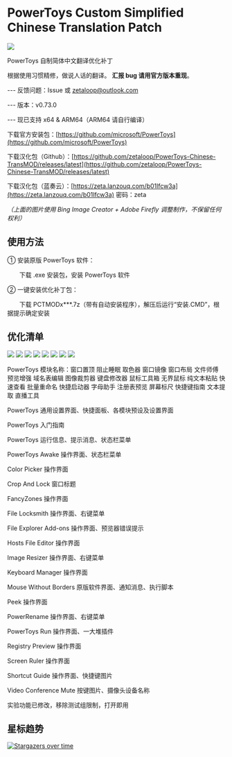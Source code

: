 # PowerToys Custom Simplified Chinese Translation Patch

<img src="https://cdn.staticaly.com/gh/zetaloop/PowerToys-Chinese-TransMOD/master/to.pic/PCTMODx11.topic.png"/>

PowerToys 自制简体中文翻译优化补丁

根据使用习惯精修，做说人话的翻译。  **汇报 bug 请用官方版本重现**。

--- 反馈问题：Issue 或 zetaloop@outlook.com

--- 版本：v0.73.0

--- 现已支持 x64 & ARM64（ARM64 请自行编译）

下载官方安装包：[https://github.com/microsoft/PowerToys](https://github.com/microsoft/PowerToys)

下载汉化包（Github）：[https://github.com/zetaloop/PowerToys-Chinese-TransMOD/releases/latest](https://github.com/zetaloop/PowerToys-Chinese-TransMOD/releases/latest)

下载汉化包（蓝奏云）：[https://zeta.lanzouq.com/b01lfcw3a](https://zeta.lanzouq.com/b01lfcw3a) 密码：zeta

_（上面的图片使用 Bing Image Creator + Adobe Firefly 调整制作，不保留任何权利）_

## 使用方法

① 安装原版 PowerToys 软件：

　　下载 .exe 安装包，安装 PowerToys 软件

② 一键安装优化补丁包：

　　下载 PCTMODx***.7z（带有自动安装程序），解压后运行“安装.CMD”，根据提示确定安装

## 优化清单

<img src="https://cdn.staticaly.com/gh/zetaloop/PowerToys-Chinese-TransMOD/master/to.pic/1.png"/>
<img src="https://cdn.staticaly.com/gh/zetaloop/PowerToys-Chinese-TransMOD/master/to.pic/2.png"/>
<img src="https://cdn.staticaly.com/gh/zetaloop/PowerToys-Chinese-TransMOD/master/to.pic/3.png"/>
<img src="https://cdn.staticaly.com/gh/zetaloop/PowerToys-Chinese-TransMOD/master/to.pic/4.png"/>
<img src="https://cdn.staticaly.com/gh/zetaloop/PowerToys-Chinese-TransMOD/master/to.pic/5.png"/>
<img src="https://cdn.staticaly.com/gh/zetaloop/PowerToys-Chinese-TransMOD/master/to.pic/6.png"/>
<img src="https://cdn.staticaly.com/gh/zetaloop/PowerToys-Chinese-TransMOD/master/to.pic/7.png"/>
<img src="https://cdn.staticaly.com/gh/zetaloop/PowerToys-Chinese-TransMOD/master/to.pic/8.png"/>

PowerToys 模块名称：窗口置顶 阻止睡眠 取色器 窗口镜像 窗口布局 文件师傅 预览增强 域名表编辑 图像裁剪器 键盘修改器 鼠标工具箱 无界鼠标 纯文本粘贴 快速查看 批量重命名 快捷启动器 字母助手 注册表预览 屏幕标尺 快捷键指南 文本提取 直播工具

PowerToys 通用设置界面、快捷面板、各模块预设及设置界面

PowerToys 入门指南

PowerToys 运行信息、提示消息、状态栏菜单

PowerToys Awake 操作界面、状态栏菜单

Color Picker 操作界面

Crop And Lock 窗口标题

FancyZones 操作界面

File Locksmith 操作界面、右键菜单

File Explorer Add-ons 操作界面、预览器错误提示

Hosts File Editor 操作界面

Image Resizer 操作界面、右键菜单

Keyboard Manager 操作界面

Mouse Without Borders 原版软件界面、通知消息、执行脚本

Peek 操作界面

PowerRename 操作界面、右键菜单

PowerToys Run 操作界面、一大堆插件

Registry Preview 操作界面

Screen Ruler 操作界面

Shortcut Guide 操作界面、快捷键图片

Video Conference Mute 按键图片、摄像头设备名称

实验功能已修改，移除测试组限制，打开即用

## 星标趋势

[![Stargazers over time](https://starchart.cc/zetaloop/PowerToys-Chinese-TransMOD.svg)](https://starchart.cc/zetaloop/PowerToys-Chinese-TransMOD)

